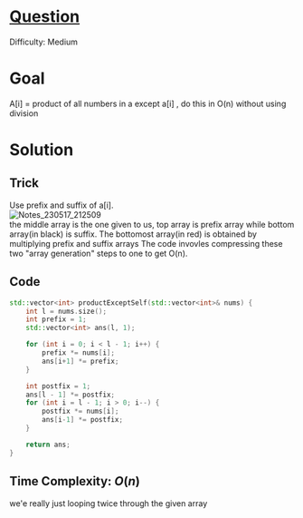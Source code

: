 # [Question](https://leetcode.com/problems/product-of-array-except-self/)
Difficulty: Medium
# Goal
A[i] = product of all numbers in a except a[i] , do this in O(n) without using division
# Solution
## Trick
Use prefix and suffix of a[i].  
![Notes_230517_212509](https://github.com/AdityaPrasad275/Leetcode_DSA/assets/47395463/9b805263-c0a8-4a57-844d-b98bd5eba17d)  
the middle array is the one given to us, top array is prefix array while bottom array(in black) is suffix. The bottomost array(in red) is obtained by multiplying prefix and suffix arrays
The code invovles compressing these two "array generation" steps to one to get O(n).

## Code
```cpp
std::vector<int> productExceptSelf(std::vector<int>& nums) {
    int l = nums.size();
    int prefix = 1;
    std::vector<int> ans(l, 1);

    for (int i = 0; i < l - 1; i++) {
        prefix *= nums[i];
        ans[i+1] *= prefix;
    }

    int postfix = 1;
    ans[l - 1] *= postfix;
    for (int i = l - 1; i > 0; i--) {
        postfix *= nums[i];
        ans[i-1] *= postfix;
    }

    return ans;
}
```
## Time Complexity: $O(n)$
we'e really just looping twice through the given array
